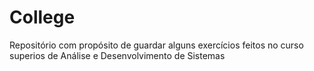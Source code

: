 # College

Repositório com propósito de guardar alguns exercícios feitos no curso superios de Análise e Desenvolvimento de Sistemas
